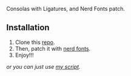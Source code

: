 
Consolas with Ligatures, and Nerd Fonts patch.

## Installation

1. Clone this [repo](https://github.com/somq/consolas-ligaturized).
2. Then, patch it with [nerd fonts](https://github.com/ryanoasis/nerd-fonts#option-8-patch-your-own-font).
3. Enjoy!!!

_or you can just use [my script](https://github.com/UserIsntAvailable/scripts/clnfont)._
